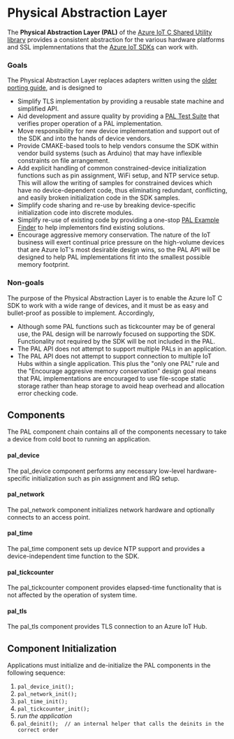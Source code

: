 # Physical Abstraction Layer

The **Physical Abstraction Layer (PAL)** of the 
[Azure IoT C Shared Utility library](https://github.com/Azure/azure-c-shared-utility/tree/master) 
provides a consistent abstraction for the various hardware platforms and SSL implemnentations that the 
[Azure IoT SDKs](https://github.com/Azure/azure-iot-sdks) can work with.

### Goals
The Physical Abstraction Layer replaces adapters written using the [older porting guide](https://github.com/Azure/azure-c-shared-utility/blob/master/doc/porting_guide.md), and is designed to

* Simplify TLS implementation by providing a reusable state machine and simplified API.
* Aid development and assure quality by providing a [PAL Test Suite](https://github.com/Azure/azure-c-shared-utility/blob/pal/pal/tests/README.md) that verifies proper operation of a PAL implementation.
* Move responsibility for new device implementation and support out of the SDK and into the hands of device vendors.
* Provide CMAKE-based tools to help vendors consume the SDK within vendor build systems (such as Arduino) that may have inflexible constraints on file arrangement.
* Add explicit handling of common constrained-device initialization functions such as pin assignment, WiFi setup, and NTP service setup. This will allow the writing of samples for constrained devices which have no device-dependent code, thus eliminating redundant, conflicting, and easily broken initialization code in the SDK samples.
* Simplify code sharing and re-use by breaking device-specific initialization code into discrete modules.
* Simplify re-use of existing code by providing a one-stop [PAL Example Finder](https://github.com/Azure/azure-c-shared-utility/blob/pal/pal/example_finder.md) to help implementors find existing solutions.
* Encourage aggressive memory conservation. The nature of the IoT business will exert continual price pressure on the high-volume devices that are Azure IoT's most desirable design wins, so the PAL API will be designed to help PAL implementations fit into the smallest possible memory footprint.

### Non-goals
The purpose of the Physical Abstraction Layer is to enable the Azure IoT C SDK to work with a wide range of devices, and it must be as easy and bullet-proof as possible to implement. Accordingly,

* Although some PAL functions such as tickcounter may be of general use, the PAL design will be narrowly focused on supporting the SDK. Functionality not required by the SDK will be not included in the PAL.
* The PAL API does not attempt to support multiple PALs in an application.
* The PAL API does not attempt to support connection to multiple IoT Hubs within a single application. This plus the "only one PAL" rule and the "Encourage aggresive memory conservation" design goal means that PAL implementations are encouraged to use file-scope static storage rather than heap storage to avoid heap overhead and allocation error checking code.

## Components

The PAL component chain contains all of the components necessary to take a device from cold boot to running an application.

#### pal_device

The pal_device component performs any necessary low-level hardware-specific initialization such as pin assignment and IRQ setup. 

#### pal_network

The pal_network component initializes network hardware and optionally connects to an access point.

#### pal_time

The pal_time component sets up device NTP support and provides a device-independent time function to the SDK.

#### pal_tickcounter

The pal_tickcounter component provides elapsed-time functionality that is not affected by the operation of system time.

#### pal_tls

The pal_tls component provides TLS connection to an Azure IoT Hub.

## Component Initialization

Applications must initialize and de-initialize the PAL components in the following sequence:

1. `pal_device_init();`
1. `pal_network_init();`
1. `pal_time_init();`
4. `pal_tickcounter_init();`
5. _run the application_
4. `pal_deinit();  // an internal helper that calls the deinits in the correct order`
